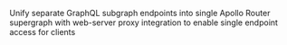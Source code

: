 Unify separate GraphQL subgraph endpoints into single Apollo Router supergraph with web-server proxy integration to enable single endpoint access for clients
